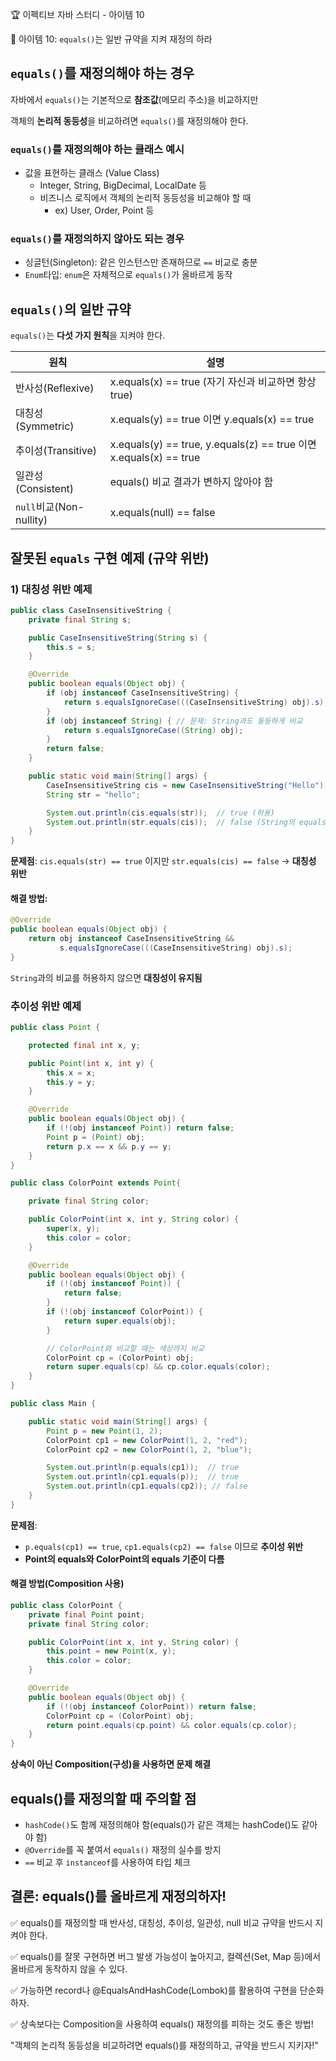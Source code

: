 :trophy: 이펙티브 자바 스터디 - 아이템 10

:book: 아이템 10: `equals()`는 일반 규약을 지켜 재정의 하라


## `equals()`를 재정의해야 하는 경우

자바에서 `equals()`는 기본적으로 **참조값**(메모리 주소)을 비교하지만

객체의 **논리적 동등성**을 비교하려면 `equals()`를 재정의해야 한다.

### `equals()`를 재정의해야 하는 클래스 예시

- 값을 표현하는 클래스 (Value Class)
  -  Integer, String, BigDecimal, LocalDate 등
  - 비즈니스 로직에서 객체의 논리적 동등성을 비교해야 할 때
    - ex) User, Order, Point 등

### `equals()`를 재정의하지 않아도 되는 경우

- 싱글턴(Singleton): 같은 인스턴스만 존재하므로 `==` 비교로 충분
- `Enum`타입: `enum`은 자체적으로 `equals()`가 올바르게 동작


## `equals()`의 일반 규약

`equals()`는 **다섯 가지 원칙**을 지켜야 한다.

| 원칙                    | 설명                                                              |
|-----------------------|-----------------------------------------------------------------|
| 반사성(Reflexive)        | x.equals(x) == true (자기 자신과 비교하면 항상 true)                       |
| 대칭성(Symmetric)        | x.equals(y) == true 이면 y.equals(x) == true                      |
| 추이성(Transitive)       | x.equals(y) == true, y.equals(z) == true 이면 x.equals(x) == true |
| 일관성(Consistent)       | equals() 비교 결과가 변하지 않아야 함                                       |
| `null`비교(Non-nullity) | x.equals(null) == false                                         |


## 잘못된 `equals` 구현 예제 (규약 위반)

### 1) 대칭성 위반 예제

```java
public class CaseInsensitiveString {
    private final String s;

    public CaseInsensitiveString(String s) {
        this.s = s;
    }

    @Override
    public boolean equals(Object obj) {
        if (obj instanceof CaseInsensitiveString) {
            return s.equalsIgnoreCase(((CaseInsensitiveString) obj).s);
        }
        if (obj instanceof String) { // 문제: String과도 동등하게 비교
            return s.equalsIgnoreCase((String) obj);
        }
        return false;
    }

    public static void main(String[] args) {
        CaseInsensitiveString cis = new CaseInsensitiveString("Hello");
        String str = "hello";

        System.out.println(cis.equals(str));  // true (허용)
        System.out.println(str.equals(cis));  // false (String의 equals()는 다르게 동작) 대칭성 위반!
    }
}
```

**문제점**: `cis.equals(str) == true` 이지만 `str.equals(cis) == false` -> **대칭성 위반**


#### 해결 방법:

```java
@Override
public boolean equals(Object obj) {
    return obj instanceof CaseInsensitiveString && 
           s.equalsIgnoreCase(((CaseInsensitiveString) obj).s);
}
```

`String`과의 비교를 허용하지 않으면 **대칭성이 유지됨**


### 추이성 위반 예제


```java
public class Point {

    protected final int x, y;

    public Point(int x, int y) {
        this.x = x;
        this.y = y;
    }

    @Override
    public boolean equals(Object obj) {
        if (!(obj instanceof Point)) return false;
        Point p = (Point) obj;
        return p.x == x && p.y == y;
    }
}
```

```java
public class ColorPoint extends Point{

    private final String color;

    public ColorPoint(int x, int y, String color) {
        super(x, y);
        this.color = color;
    }

    @Override
    public boolean equals(Object obj) {
        if (!(obj instanceof Point)) {
            return false;
        }
        if (!(obj instanceof ColorPoint)) {
            return super.equals(obj);
        }

        // ColorPoint와 비교할 때는 색상까지 비교
        ColorPoint cp = (ColorPoint) obj;
        return super.equals(cp) && cp.color.equals(color);
    }
}
```

```java
public class Main {

    public static void main(String[] args) {
        Point p = new Point(1, 2);
        ColorPoint cp1 = new ColorPoint(1, 2, "red");
        ColorPoint cp2 = new ColorPoint(1, 2, "blue");

        System.out.println(p.equals(cp1));  // true
        System.out.println(cp1.equals(p));  // true
        System.out.println(cp1.equals(cp2)); // false
    }
}
```

**문제점**:

- `p.equals(cp1) == true`, `cp1.equals(cp2) == false` 이므로 **추이성 위반**
- **Point의 equals와 ColorPoint의 equals 기준이 다름**


#### 해결 방법(Composition 사용)

```java
public class ColorPoint {
    private final Point point;
    private final String color;

    public ColorPoint(int x, int y, String color) {
        this.point = new Point(x, y);
        this.color = color;
    }

    @Override
    public boolean equals(Object obj) {
        if (!(obj instanceof ColorPoint)) return false;
        ColorPoint cp = (ColorPoint) obj;
        return point.equals(cp.point) && color.equals(cp.color);
    }
}
```

**상속이 아닌 Composition(구성)을 사용하면 문제 해결**


## equals()를 재정의할 때 주의할 점

- `hashCode()`도 함께 재정의해야 함(equals()가 같은 객체는 hashCode()도 같아야 함)
- `@Override`를 꼭 붙여서 `equals()` 재정의 실수를 방지
- `==` 비교 후 `instanceof`를 사용하여 타입 체크

## 결론: equals()를 올바르게 재정의하자!

✅ equals()를 재정의할 때 반사성, 대칭성, 추이성, 일관성, null 비교 규약을 반드시 지켜야 한다.

✅ equals()를 잘못 구현하면 버그 발생 가능성이 높아지고, 컬렉션(Set, Map 등)에서 올바르게 동작하지 않을 수 있다.

✅ 가능하면 record나 @EqualsAndHashCode(Lombok)를 활용하여 구현을 단순화하자.

✅ 상속보다는 Composition을 사용하여 equals() 재정의를 피하는 것도 좋은 방법!

"객체의 논리적 동등성을 비교하려면 equals()를 재정의하고, 규약을 반드시 지키자!"